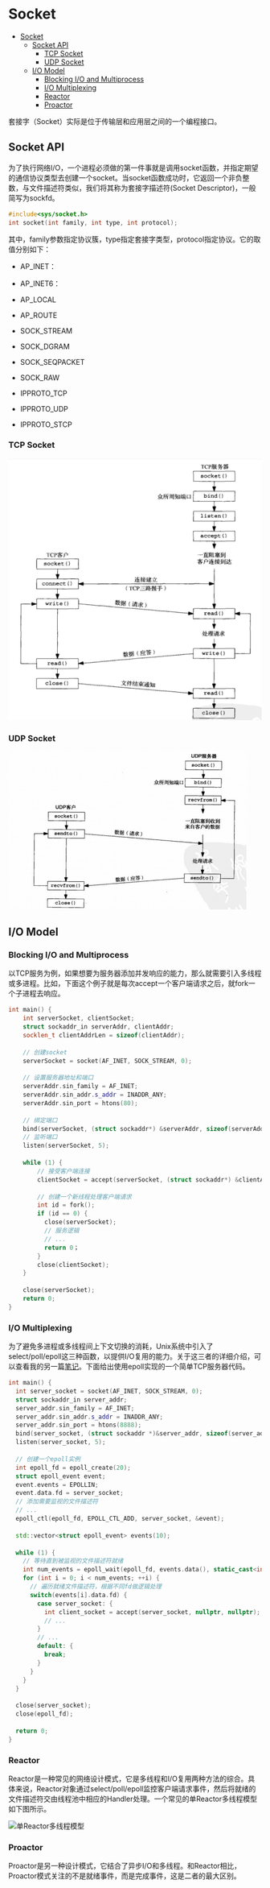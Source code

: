 # Socket

- [Socket](#socket)
  - [Socket API](#socket-api)
    - [TCP Socket](#tcp-socket)
    - [UDP Socket](#udp-socket)
  - [I/O Model](#io-model)
    - [Blocking I/O and Multiprocess](#blocking-io-and-multiprocess)
    - [I/O Multiplexing](#io-multiplexing)
    - [Reactor](#reactor)
    - [Proactor](#proactor)

套接字（Socket）实际是位于传输层和应用层之间的一个编程接口。

## Socket API

为了执行网络I/O，一个进程必须做的第一件事就是调用socket函数，并指定期望的通信协议类型去创建一个socket。当socket函数成功时，它返回一个非负整数，与文件描述符类似，我们将其称为套接字描述符(Socket Descriptor)，一般简写为sockfd。

```c++
#include<sys/socket.h>
int socket(int family, int type, int protocol);
```

其中，family参数指定协议簇，type指定套接字类型，protocol指定协议。它的取值分别如下：

- AP_INET：
- AP_INET6：
- AP_LOCAL
- AP_ROUTE

- SOCK_STREAM
- SOCK_DGRAM
- SOCK_SEQPACKET
- SOCK_RAW

- IPPROTO_TCP
- IPPROTO_UDP
- IPPROTO_STCP

### TCP Socket

![TCP Socket建立通信的过程](../img/computer_network_tcp_socket.png)

### UDP Socket

![UCP Socket建立通信的过程](../img/computer_network_udp_socket.png)

## I/O Model

### Blocking I/O and Multiprocess

以TCP服务为例，如果想要为服务器添加并发响应的能力，那么就需要引入多线程或多进程。比如，下面这个例子就是每次accept一个客户端请求之后，就fork一个子进程去响应。

```c++
int main() {
    int serverSocket, clientSocket;
    struct sockaddr_in serverAddr, clientAddr;
    socklen_t clientAddrLen = sizeof(clientAddr);
    
    // 创建socket
    serverSocket = socket(AF_INET, SOCK_STREAM, 0);
    
    // 设置服务器地址和端口
    serverAddr.sin_family = AF_INET;
    serverAddr.sin_addr.s_addr = INADDR_ANY;
    serverAddr.sin_port = htons(80);
    
    // 绑定端口
    bind(serverSocket, (struct sockaddr*) &serverAddr, sizeof(serverAddr));
    // 监听端口
    listen(serverSocket, 5);
    
    while (1) {
        // 接受客户端连接
        clientSocket = accept(serverSocket, (struct sockaddr*) &clientAddr, &clientAddrLen);
        
        // 创建一个新线程处理客户端请求
        int id = fork();
        if (id == 0) {
          close(serverSocket);
          // 服务逻辑
          // ...
          return 0；
        }
        close(clientSocket);
    }

    close(serverSocket);
    return 0;
}
```

### I/O Multiplexing

为了避免多进程或多线程间上下文切换的消耗，Unix系统中引入了select/poll/epoll这三种函数，以提供I/O复用的能力。关于这三者的详细介绍，可以查看我的另一篇[笔记](https://github.com/Zhytou/CS-Notes/blob/main/field/operating%20system/persistence/input%20%26%20ouput%20devices.md)。下面给出使用epoll实现的一个简单TCP服务器代码。

```c++
int main() {
  int server_socket = socket(AF_INET, SOCK_STREAM, 0);
  struct sockaddr_in server_addr;
  server_addr.sin_family = AF_INET;
  server_addr.sin_addr.s_addr = INADDR_ANY;
  server_addr.sin_port = htons(8888);
  bind(server_socket, (struct sockaddr *)&server_addr, sizeof(server_addr));
  listen(server_socket, 5);

  // 创建一个epoll实例
  int epoll_fd = epoll_create(20);
  struct epoll_event event;
  event.events = EPOLLIN;
  event.data.fd = server_socket;
  // 添加需要监视的文件描述符
  // ...
  epoll_ctl(epoll_fd, EPOLL_CTL_ADD, server_socket, &event);

  std::vector<struct epoll_event> events(10);

  while (1) {
    // 等待直到被监视的文件描述符就绪
    int num_events = epoll_wait(epoll_fd, events.data(), static_cast<int>(events.size()), -1);
    for (int i = 0; i < num_events; ++i) {
      // 遍历就绪文件描述符，根据不同fd做逻辑处理
      switch(events[i].data.fd) {
        case server_socket: {
          int client_socket = accept(server_socket, nullptr, nullptr);
          // ...
        }
        // ...
        default: {
          break;
        }
      }
    }
  }

  close(server_socket);
  close(epoll_fd);

  return 0;
}
```

### Reactor

Reactor是一种常见的网络设计模式，它是多线程和I/O复用两种方法的综合。具体来说，Reactor对象通过select/poll/epoll监控客户端请求事件，然后将就绪的文件描述符交由线程池中相应的Handler处理。一个常见的单Reactor多线程模型如下图所示。

![单Reactor多线程模型](https://i-blog.csdnimg.cn/blog_migrate/b6285c55ba9c7e3fec673f26b899e177.jpeg)

### Proactor

Proactor是另一种设计模式，它结合了异步I/O和多线程。和Reactor相比，Proactor模式关注的不是就绪事件，而是完成事件，这是二者的最大区别。

